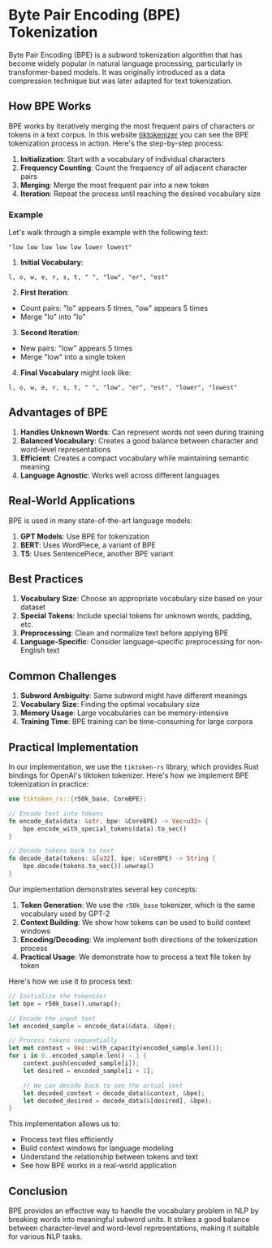 # Byte Pair Encoding (BPE) Tokenization

Byte Pair Encoding (BPE) is a subword tokenization algorithm that has become widely popular in natural language processing, particularly in transformer-based models. It was originally introduced as a data compression technique but was later adapted for text tokenization.

## How BPE Works

BPE works by iteratively merging the most frequent pairs of characters or tokens in a text corpus. In this website [tiktokenizer](https://tiktokenizer.vercel.app/?model=gpt2) you can see the BPE tokenization process in action. Here's the step-by-step process:

1. **Initialization**: Start with a vocabulary of individual characters
2. **Frequency Counting**: Count the frequency of all adjacent character pairs
3. **Merging**: Merge the most frequent pair into a new token
4. **Iteration**: Repeat the process until reaching the desired vocabulary size

### Example

Let's walk through a simple example with the following text:
```
"low low low low low lower lowest"
```

1. **Initial Vocabulary**:
```
l, o, w, e, r, s, t, " ", "low", "er", "est"
```

2. **First Iteration**:
- Count pairs: "lo" appears 5 times, "ow" appears 5 times
- Merge "lo" into "lo"

3. **Second Iteration**:
- New pairs: "low" appears 5 times
- Merge "low" into a single token

4. **Final Vocabulary** might look like:
```
l, o, w, e, r, s, t, " ", "low", "er", "est", "lower", "lowest"
```

## Advantages of BPE

1. **Handles Unknown Words**: Can represent words not seen during training
2. **Balanced Vocabulary**: Creates a good balance between character and word-level representations
3. **Efficient**: Creates a compact vocabulary while maintaining semantic meaning
4. **Language Agnostic**: Works well across different languages


## Real-World Applications

BPE is used in many state-of-the-art language models:

1. **GPT Models**: Use BPE for tokenization
2. **BERT**: Uses WordPiece, a variant of BPE
3. **T5**: Uses SentencePiece, another BPE variant

## Best Practices

1. **Vocabulary Size**: Choose an appropriate vocabulary size based on your dataset
2. **Special Tokens**: Include special tokens for unknown words, padding, etc.
3. **Preprocessing**: Clean and normalize text before applying BPE
4. **Language-Specific**: Consider language-specific preprocessing for non-English text

## Common Challenges

1. **Subword Ambiguity**: Same subword might have different meanings
2. **Vocabulary Size**: Finding the optimal vocabulary size
3. **Memory Usage**: Large vocabularies can be memory-intensive
4. **Training Time**: BPE training can be time-consuming for large corpora

## Practical Implementation

In our implementation, we use the `tiktoken-rs` library, which provides Rust bindings for OpenAI's tiktoken tokenizer. Here's how we implement BPE tokenization in practice:

```rust
use tiktoken_rs::{r50k_base, CoreBPE};

// Encode text into tokens
fn encode_data(data: &str, bpe: &CoreBPE) -> Vec<u32> {
    bpe.encode_with_special_tokens(data).to_vec()
}

// Decode tokens back to text
fn decode_data(tokens: &[u32], bpe: &CoreBPE) -> String {
    bpe.decode(tokens.to_vec()).unwrap()
}
```

Our implementation demonstrates several key concepts:

1. **Token Generation**: We use the `r50k_base` tokenizer, which is the same vocabulary used by GPT-2
2. **Context Building**: We show how tokens can be used to build context windows
3. **Encoding/Decoding**: We implement both directions of the tokenization process
4. **Practical Usage**: We demonstrate how to process a text file token by token

Here's how we use it to process text:

```rust
// Initialize the tokenizer
let bpe = r50k_base().unwrap();

// Encode the input text
let encoded_sample = encode_data(&data, &bpe);

// Process tokens sequentially
let mut context = Vec::with_capacity(encoded_sample.len());
for i in 0..encoded_sample.len() - 1 {
    context.push(encoded_sample[i]);
    let desired = encoded_sample[i + 1];

    // We can decode back to see the actual text
    let decoded_context = decode_data(&context, &bpe);
    let decoded_desired = decode_data(&[desired], &bpe);
}
```

This implementation allows us to:
- Process text files efficiently
- Build context windows for language modeling
- Understand the relationship between tokens and text
- See how BPE works in a real-world application

## Conclusion

BPE provides an effective way to handle the vocabulary problem in NLP by breaking words into meaningful subword units. It strikes a good balance between character-level and word-level representations, making it suitable for various NLP tasks.

